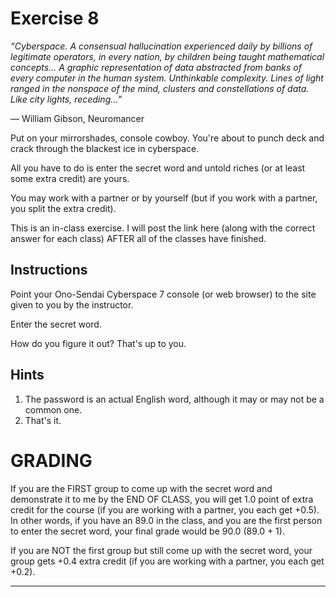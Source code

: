 # Exercise 8

_“Cyberspace. A consensual hallucination experienced daily by billions of legitimate operators, in every nation, by children being taught mathematical concepts... A graphic representation of data abstracted from banks of every computer in the human system. Unthinkable complexity. Lines of light ranged in the nonspace of the mind, clusters and constellations of data. Like city lights, receding...”_

― William Gibson, Neuromancer

Put on your mirrorshades, console cowboy.  You're about to punch deck and crack through the blackest ice in cyberspace.

All you have to do is enter the secret word and untold riches (or at least some extra credit) are yours.

You may work with a partner or by yourself (but if you work with a partner, you split the extra credit).

This is an in-class exercise.  I will post the link here (along with the correct answer for each class) AFTER all of the classes have finished.

## Instructions

Point your Ono-Sendai Cyberspace 7 console (or web browser) to the site given to you by the instructor.

Enter the secret word.

How do you figure it out?  That's up to you.

## Hints

1. The password is an actual English word, although it may or may not be a common one.
2. That's it.

# GRADING

If you are the FIRST group to come up with the secret word and demonstrate it to me by the END OF CLASS, you will get 1.0 point of extra credit for the course (if you are working with a partner, you each get +0.5).  In other words, if you have an 89.0 in the class, and you are the first person to enter the secret word, your final grade would be 90.0 (89.0 + 1).

If you are NOT the first group but still come up with the secret word, your group gets +0.4 extra credit (if you are working with a partner, you each get +0.2).

----